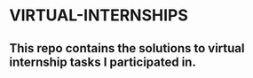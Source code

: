 # VIRTUAL-INTERNSHIPS  
## This repo contains the solutions to virtual internship tasks I participated in.

